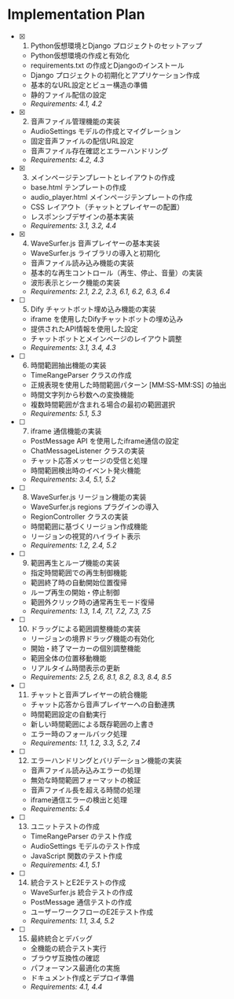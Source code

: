 # Implementation Plan

- [x] 1. Python仮想環境とDjango プロジェクトのセットアップ
  - Python仮想環境の作成と有効化
  - requirements.txt の作成とDjangoのインストール
  - Django プロジェクトの初期化とアプリケーション作成
  - 基本的なURL設定とビュー構造の準備
  - 静的ファイル配信の設定
  - _Requirements: 4.1, 4.2_

- [x] 2. 音声ファイル管理機能の実装
  - AudioSettings モデルの作成とマイグレーション
  - 固定音声ファイルの配信URL設定
  - 音声ファイル存在確認とエラーハンドリング
  - _Requirements: 4.2, 4.3_

- [x] 3. メインページテンプレートとレイアウトの作成
  - base.html テンプレートの作成
  - audio_player.html メインページテンプレートの作成
  - CSS レイアウト（チャットとプレイヤーの配置）
  - レスポンシブデザインの基本実装
  - _Requirements: 3.1, 3.2, 4.4_

- [x] 4. WaveSurfer.js 音声プレイヤーの基本実装
  - WaveSurfer.js ライブラリの導入と初期化
  - 音声ファイル読み込み機能の実装
  - 基本的な再生コントロール（再生、停止、音量）の実装
  - 波形表示とシーク機能の実装
  - _Requirements: 2.1, 2.2, 2.3, 6.1, 6.2, 6.3, 6.4_

- [ ] 5. Dify チャットボット埋め込み機能の実装
  - iframe を使用したDifyチャットボットの埋め込み
  - 提供されたAPI情報を使用した設定
  - チャットボットとメインページのレイアウト調整
  - _Requirements: 3.1, 3.4, 4.3_

- [ ] 6. 時間範囲抽出機能の実装
  - TimeRangeParser クラスの作成
  - 正規表現を使用した時間範囲パターン [MM:SS-MM:SS] の抽出
  - 時間文字列から秒数への変換機能
  - 複数時間範囲が含まれる場合の最初の範囲選択
  - _Requirements: 5.1, 5.3_

- [ ] 7. iframe 通信機能の実装
  - PostMessage API を使用したiframe通信の設定
  - ChatMessageListener クラスの実装
  - チャット応答メッセージの受信と処理
  - 時間範囲検出時のイベント発火機能
  - _Requirements: 3.4, 5.1, 5.2_

- [ ] 8. WaveSurfer.js リージョン機能の実装
  - WaveSurfer.js regions プラグインの導入
  - RegionController クラスの実装
  - 時間範囲に基づくリージョン作成機能
  - リージョンの視覚的ハイライト表示
  - _Requirements: 1.2, 2.4, 5.2_

- [ ] 9. 範囲再生とループ機能の実装
  - 指定時間範囲での再生制御機能
  - 範囲終了時の自動開始位置復帰
  - ループ再生の開始・停止制御
  - 範囲外クリック時の通常再生モード復帰
  - _Requirements: 1.3, 1.4, 7.1, 7.2, 7.3, 7.5_

- [ ] 10. ドラッグによる範囲調整機能の実装
  - リージョンの境界ドラッグ機能の有効化
  - 開始・終了マーカーの個別調整機能
  - 範囲全体の位置移動機能
  - リアルタイム時間表示の更新
  - _Requirements: 2.5, 2.6, 8.1, 8.2, 8.3, 8.4, 8.5_

- [ ] 11. チャットと音声プレイヤーの統合機能
  - チャット応答から音声プレイヤーへの自動連携
  - 時間範囲設定の自動実行
  - 新しい時間範囲による既存範囲の上書き
  - エラー時のフォールバック処理
  - _Requirements: 1.1, 1.2, 3.3, 5.2, 7.4_

- [ ] 12. エラーハンドリングとバリデーション機能の実装
  - 音声ファイル読み込みエラーの処理
  - 無効な時間範囲フォーマットの検証
  - 音声ファイル長を超える時間の処理
  - iframe通信エラーの検出と処理
  - _Requirements: 5.4_

- [ ] 13. ユニットテストの作成
  - TimeRangeParser のテスト作成
  - AudioSettings モデルのテスト作成
  - JavaScript 関数のテスト作成
  - _Requirements: 4.1, 5.1_

- [ ] 14. 統合テストとE2Eテストの作成
  - WaveSurfer.js 統合テストの作成
  - PostMessage 通信テストの作成
  - ユーザーワークフローのE2Eテスト作成
  - _Requirements: 1.1, 3.4, 5.2_

- [ ] 15. 最終統合とデバッグ
  - 全機能の統合テスト実行
  - ブラウザ互換性の確認
  - パフォーマンス最適化の実施
  - ドキュメント作成とデプロイ準備
  - _Requirements: 4.1, 4.4_